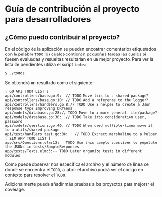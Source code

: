 # Guía de contribución al proyecto para desarrolladores

## ¿Cómo puedo contribuir al proyecto?

En el código de la aplicación se pueden encontrar comentarios etiquetados con
la palabra `TODO` los cuales contienen pequeñas tareas las cuales si fuesen
evaluadas y resueltas resultarían en un mejor proyecto. Para ver la lista de
pendientes utiliza el script `todos`:

```sh
$ ./todos
```

Se obtendrá un resultado como el siguiente:

```
[ GO API TODO LIST ]
api/controllers/base.go:9:	// TODO Move this to a shared package?
api/controllers/base.go:10:	// TODO Add a reference to the logger?
api/controllers/handlers.go:8:// TODO Use a helper to create a Json response type improving DRYness
api/models/database.go:28:// TODO Move to a more general file/package?
api/models/database.go:30:	// TODO Take into consideration user, password
api/models/questions.go:40:	// TODO When used multiple-times move it to a utils/shared package
api/test/handlers_test.go:38:	// TODO Extract marshaling to a helper
[ ELM APP TODO LIST ]
app/src/Questions.elm:13:-- TODO Use this sample questions to populate the JSONs in tests/SampleResponses
app/tests/Tests.elm:3:-- TODO Later organize tests in different modules
```

Como puede observar nos especifica el archivo y el número de linea de donde se
encuentra el `TODO`, al abrir el archivo podrá ver el código en contexto para
resolver el `TODO`.

Adicionalmente puede añadir más pruebas a los proyectos para mejorar el coverage.
